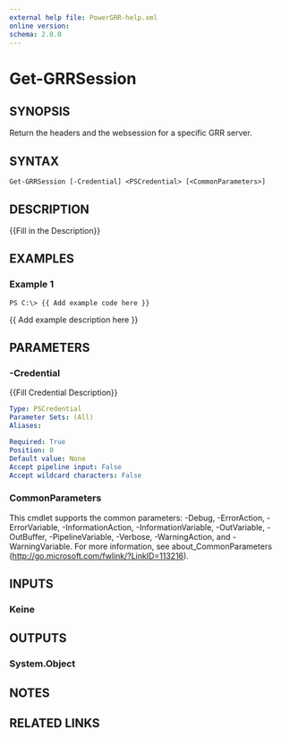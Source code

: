 ```yaml
---
external help file: PowerGRR-help.xml
online version: 
schema: 2.0.0
---
```


# Get-GRRSession

## SYNOPSIS
Return the headers and the websession for a specific GRR server.

## SYNTAX

```
Get-GRRSession [-Credential] <PSCredential> [<CommonParameters>]
```

## DESCRIPTION
{{Fill in the Description}}

## EXAMPLES

### Example 1
```
PS C:\> {{ Add example code here }}
```

{{ Add example description here }}

## PARAMETERS

### -Credential
{{Fill Credential Description}}

```yaml
Type: PSCredential
Parameter Sets: (All)
Aliases: 

Required: True
Position: 0
Default value: None
Accept pipeline input: False
Accept wildcard characters: False
```

### CommonParameters
This cmdlet supports the common parameters: -Debug, -ErrorAction, -ErrorVariable, -InformationAction, -InformationVariable, -OutVariable, -OutBuffer, -PipelineVariable, -Verbose, -WarningAction, and -WarningVariable. For more information, see about_CommonParameters (http://go.microsoft.com/fwlink/?LinkID=113216).

## INPUTS

### Keine

## OUTPUTS

### System.Object

## NOTES

## RELATED LINKS

